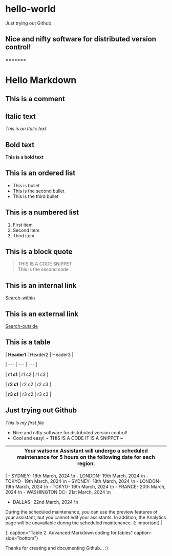 
# hello-world

Just trying out Github

## Nice and nifty software for distributed version control!

=======
# Hello Markdown

## This is a comment
<!-- This is a comment -->

## Italic text
*This is an Italic text*

## Bold text
**This is a bold text**

## This is an ordered list
- This is bullet
- This is the second bullet
- This is the third bullet

## This is a numbered list
1. First item
2. Second item
8. Third item

## This is a block quote
> THIS IS A CODE SNIPPET  
>This is the second code

## This is an internal link 
[Search-within](HELLO-WORLD/Readme.md/)

## This is an external link
[Search-outside](https://www.google.co.in/)

## This is a table
| **Header1** | Header2  | Header3 |

|  --- | --- | --- |

| **r1 c1** | r1 c2 | r1 c3 |

| **r2 c1** | r2 c2 | r2 c3 | 

| **r3 c1** | r3 c2 | r3 c3 |


## Just trying out Github
*This is my first file*
- Nice and nifty software for distributed version control!
- Cool and easy!
~ THIS IS A CODE
IT IS A SNIPPET ~



| Your watsonx Assistant will undergo a scheduled maintenance for 5 hours on the following date for each region: | 
| --- | 

| - SYDNEY- 18th March, 2024  \n  - LONDON- 19th March, 2024  \n  - TOKYO- 19th March, 2024  \n - SYDNEY- 18th March, 2024  \n  - LONDON- 19th March, 2024  \n - TOKYO- 19th March, 2024  \n - FRANCE- 20th March, 2024  \n  - WASHINGTON DC- 21st March, 2024  \n
- DALLAS- 22nd March, 2024  \n

During the scheduled maintenance, you can use the preview features of your assistant, but you cannot edit your assistants. In addition, the Analytics page will be unavailable during the scheduled maintenance.
{: important} |

{: caption="Table 2. Advanced Markdown coding for tables" caption-side="bottom"}


<!---Your watsonx Assistant will undergo a scheduled maintenance for 5 hours on the following date for each region:
- SYDNEY- 18th March, 2024
- LONDON- 19th March, 2024 
- TOKYO- 19th March, 2024
- FRANCE- 20th March, 2024
- WASHINGTON DC- 21st March, 2024
- DALLAS- 22nd March, 2024{: important}

During the scheduled maintenance, you can use the preview features of your assistant, but you cannot edit your assistants. In addition, the Analytics page will be unavailable during the scheduled maintenance.{: important}-->


Thanks for creating and documenting Github... :)
